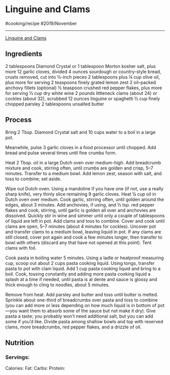 # Linguine and Clams
#cooking/recipe #2019/November
- - - -
[Linguine and Clams](https://www.bonappetit.com/recipe/best-linguine-and-clams)

## Ingredients
2 tablespoons Diamond Crystal or 1 tablespoon Morton kosher salt, plus more
12 garlic cloves, divided
4 ounces sourdough or country-style bread, crusts removed, cut into ½-inch pieces
2 tablespoons plus ¼ cup olive oil, plus more for serving
2 teaspoons finely grated lemon zest
2 oil-packed anchovy fillets (optional)
½ teaspoon crushed red pepper flakes, plus more for serving
⅓ cup dry white wine
2 pounds littleneck clams (about 24) or cockles (about 32), scrubbed
12 ounces linguine or spaghetti
½ cup finely chopped parsley
2 tablespoons unsalted butter

## Process
Bring 2 Tbsp. Diamond Crystal salt and 10 cups water to a boil in a large pot.

Meanwhile, pulse 3 garlic cloves in a food processor until chopped. Add bread and pulse several times until fine crumbs form.

Heat 2 Tbsp. oil in a large Dutch oven over medium-high. Add breadcrumb mixture and cook, stirring often, until crumbs are golden and crisp, 5–7 minutes. Transfer to a medium bowl. Add lemon zest, season with salt, and toss to combine; set aside.

Wipe out Dutch oven. Using a mandoline if you have one (if not, use a really sharp knife), very thinly slice remaining 9 garlic cloves. Heat ¼ cup oil in Dutch oven over medium. Cook garlic, stirring often, until golden around the edges, about 3 minutes. Add anchovies, if using, and ½ tsp. red pepper flakes and cook, stirring, until garlic is golden all over and anchovies are dissolved. Quickly stir in wine and simmer until only a couple of tablespoons of liquid are left in pot. Add clams and toss to combine. Cover and cook until clams are open, 5–7 minutes (about 4 minutes for cockles). Uncover pot and transfer clams to a medium bowl, leaving liquid in pot. If any clams are still closed, cover pot again and cook a few minutes longer, then transfer to bowl with others (discard any that have not opened at this point). Tent clams with foil.

Cook pasta in boiling water 5 minutes. Using a ladle or heatproof measuring cup, scoop out about 2 cups pasta cooking liquid. Using tongs, transfer pasta to pot with clam liquid. Add 1 cup pasta cooking liquid and bring to a boil. Cook, tossing constantly and adding more pasta cooking liquid a splash at a time if needed, until pasta is al dente and sauce is glossy and thick enough to cling to noodles, about 5 minutes.

Remove from heat. Add parsley and butter and toss until butter is melted. Sprinkle about one-third of breadcrumbs over pasta and toss to combine (you can add more or less depending on how much liquid is in bottom of pot—you want them to absorb some of the sauce but not make it dry). Give pasta a taste; you probably won’t need additional salt, but you can add some if you’d like. Divide pasta among shallow bowls and top with reserved clams, more breadcrumbs, red pepper flakes, and a drizzle of oil.

## Nutrition
### Servings:
Calories: 
Fat: 
Carbs: 
Protein: 